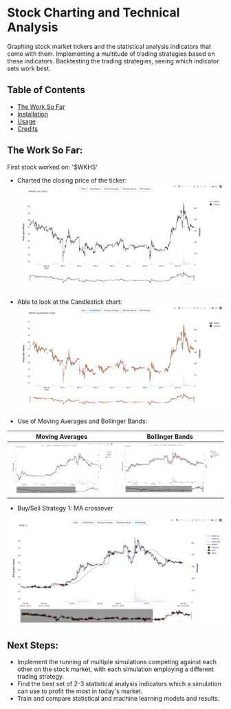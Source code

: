 # Stock Charting and Technical Analysis

Graphing stock market tickers and the statistical analysis indicators that come with them. Implementing a multitude of trading strategies based on these indicators. Backtesting the trading strategies, seeing which indicator sets work best.

## Table of Contents
* [The Work So Far](https://github.com/mglush/graphingStocks/blob/main/README.md#the-work-so-far)
* [Installation](https://github.com/mglush/graphingStocks/blob/main/README.md#installation)
* [Usage](https://github.com/mglush/graphingStocks/blob/main/README.md#usage)
* [Credits](https://github.com/mglush/graphingStocks/blob/main/README.md#credits)

## The Work So Far:
First stock worked on: '$WKHS'

* Charted the closing price of the ticker:
![closing price](/Chart.jpg)

* Able to look at the Candlestick chart:
![candle](/Candle.jpg)

* Use of Moving Averages and Bollinger Bands:

Moving Averages             |  Bollinger Bands
:-------------------------:|:-------------------------:
![](/MA.jpg)              |  ![](/BollBands.jpg)

* Buy/Sell Strategy 1: MA crossover

![strat](/MAstrat.jpg)


## Next Steps:
* Implement the running of multiple simulations competing against each other on the stock market, with each simulation employing a different trading strategy.
* Find the best set of 2-3 statistical analysis indicators which a simulation can use to profit the most in today's market.
* Train and compare statistical and machine learning models and results.
